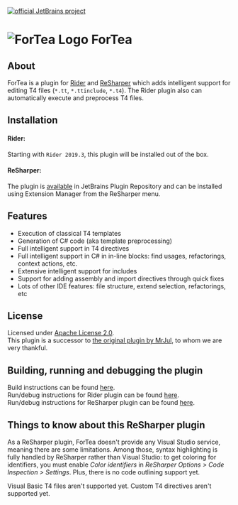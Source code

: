 [![official JetBrains project](http://jb.gg/badges/official-flat-square.svg)](https://confluence.jetbrains.com/display/ALL/JetBrains+on+GitHub)

![ForTea Logo](https://raw.github.com/MrJul/ForTea/master/Logo/ForTea%2032x32.png "ForTea Logo") ForTea
====

About
----
ForTea is a plugin for [Rider](https://www.jetbrains.com/rider/) and [ReSharper](https://www.jetbrains.com/resharper/) which adds intelligent support for editing T4 files (`*.tt`, `*.ttinclude`, `*.t4`).
The Rider plugin also can automatically execute and preprocess T4 files.

Installation
----
#### Rider:
Starting with `Rider 2019.3`, this plugin will be installed out of the box.

#### ReSharper:
The plugin is [available](https://plugins.jetbrains.com/plugin/13469-fortea/) in JetBrains Plugin Repository and can be installed using Extension Manager from the ReSharper menu.

Features
----
 - Execution of classical T4 templates
 - Generation of C# code (aka template preprocessing)
 - Full intelligent support in T4 directives
 - Full intelligent support in C# in in-line blocks: find usages, refactorings, context actions, etc.
 - Extensive intelligent support for includes
 - Support for adding assembly and import directives through quick fixes
 - Lots of other IDE features: file structure, extend selection, refactorings, etc

License
----
Licensed under [Apache License 2.0](LICENSE).  
This plugin is a successor to [the original plugin by MrJul](https://github.com/MrJul/ForTea), to whom we are very thankful.

Building, running and debugging the plugin
----
Build instructions can be found [here](Documentation/BUILD.md).  
Run/debug instructions for Rider plugin can be found [here](Documentation/RUN_RIDER.md).  
Run/debug instructions for ReSharper plugin can be found [here](Documentation/RUN_RESHARPER.md).  

Things to know about this ReSharper plugin
----
As a ReSharper plugin, ForTea doesn't provide any Visual Studio service,
meaning there are some limitations.
Among those, syntax highlighting is fully handled by ReSharper rather than Visual Studio:
to get coloring for identifiers, you must enable _Color identifiers_ in _ReSharper Options > Code Inspection > Settings_.
Plus, there is no code outlining support yet.

Visual Basic T4 files aren't supported yet.
Custom T4 directives aren't supported yet.